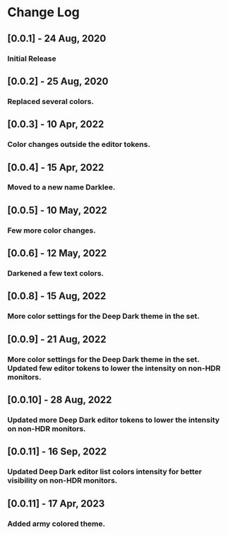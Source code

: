 # Change Log

## [0.0.1] - 24 Aug, 2020
### Initial Release

## [0.0.2] - 25 Aug, 2020
### Replaced several colors.

## [0.0.3] - 10 Apr, 2022
### Color changes outside the editor tokens.

## [0.0.4] - 15 Apr, 2022
### Moved to a new name Darklee.

## [0.0.5] - 10 May, 2022
### Few more color changes.

## [0.0.6] - 12 May, 2022
### Darkened a few text colors.

## [0.0.8] - 15 Aug, 2022
### More color settings for the Deep Dark theme in the set. 

## [0.0.9] - 21 Aug, 2022
### More color settings for the Deep Dark theme in the set. Updated few editor tokens to lower the intensity on non-HDR monitors.

## [0.0.10] - 28 Aug, 2022
### Updated more Deep Dark editor tokens to lower the intensity on non-HDR monitors.

## [0.0.11] - 16 Sep, 2022
### Updated Deep Dark editor list colors intensity for better visibility on non-HDR monitors.

## [0.0.11] - 17 Apr, 2023
### Added army colored theme.
